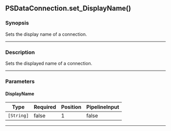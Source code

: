 PSDataConnection.set_DisplayName()
----------------------------------

### Synopsis
Sets the display name of a connection.

---

### Description

Sets the displayed name of a connection.

---

### Parameters
#### **DisplayName**

|Type      |Required|Position|PipelineInput|
|----------|--------|--------|-------------|
|`[String]`|false   |1       |false        |

---

